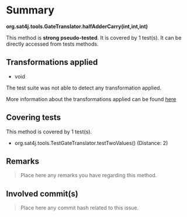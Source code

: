 # Summary
**org.sat4j.tools.GateTranslator.halfAdderCarry(int,int,int)**

This method is **strong pseudo-tested**.
It is covered by 1 test(s). It can be directly accessed from tests methods.


## Transformations applied

- void


The test suite was not able to detect any transformation applied.

More information about the transformations applied can be found [here](https://github.com/STAMP-project/pitest-descartes)

## Covering tests
This method is covered by 1 test(s).
* org.sat4j.tools.TestGateTranslator.testTwoValues() (Distance: 2)


## Remarks
> Place here any remarks you have regarding this method.

## Involved commit(s)

> Place here any commit hash related to this issue.
